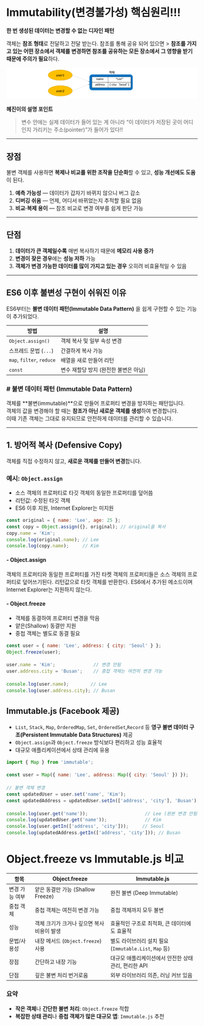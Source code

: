  # Immutability(변경불가성) 핵심원리!!!
**한 번 생성된 데이터는 변경할 수 없는 디자인 패턴**

 객체는 **참조 형태**로 전달하고 전달 받는다.
 참조를 통해 공유 되어 있으면 > **참조를 가지고 있는 어떤 장소에서 객체를 변경하면 참조를 공유하는 모든 장소에서 그 영향을 받기 때문에 주의가 필요**하다.


![alt text](image.png)

**혜진이의 설명 포인트**
> 변수 안에는 실제 데이터가 들어 있는 게 아니라
> “이 데이터가 저장된 곳이 어디인지 가리키는 주소(pointer)”가 들어가 있다!! 


---


## 장점
불변 객체를 사용하면 **복제나 비교를 위한 조작을 단순화**할 수 있고, **성능 개선에도 도움**이 된다.

1. **예측 가능성** — 데이터가 갑자기 바뀌지 않으니 버그 감소  
2. **디버깅 쉬움** — 언제, 어디서 바뀌었는지 추적할 필요 없음  
3. **비교·복제 용이** — 참조 비교로 변경 여부를 쉽게 판단 가능  


---

## 단점
1. **데이터가 큰 객체일수록** 매번 복사하기 때문에 **메모리 사용 증가**  
2. **변경이 잦은 경우**에는 **성능 저하** 가능  
3. **객체가 변경 가능한 데이터를 많이 가지고 있는 경우** 오히려 비효율적일 수 있음  

---

##  ES6 이후 불변성 구현이 쉬워진 이유
ES6부터는 **불변 데이터 패턴(Immutable Data Pattern)** 을 쉽게 구현할 수 있는 기능이 추가되었다.

| 방법 | 설명 |
|------|------|
| `Object.assign()` | 객체 복사 및 일부 속성 변경 |
| 스프레드 문법 (`...`) | 간결하게 복사 가능 |
| `map`, `filter`, `reduce` | 배열을 새로 만들어 리턴 |
| `const` | 변수 재할당 방지 (완전한 불변은 아님) |

### # 불변 데이터 패턴 (Immutable Data Pattern)

객체를 **불변(immutable)**으로 만들어 프로퍼티 변경을 방지하는 패턴입니다.  
객체의 값을 변경해야 할 때는 **참조가 아닌 새로운 객체를 생성**하여 변경합니다.  
이때 기존 객체는 그대로 유지되므로 안전하게 데이터를 관리할 수 있습니다.

---

## 1. 방어적 복사 (Defensive Copy)

객체를 직접 수정하지 않고, **새로운 객체를 만들어 변경**합니다.

### 예시: `Object.assign`

- 소스 객체의 프로퍼티로 타깃 객체의 동일한 프로퍼티를 덮어씀
- 리턴값: 수정된 타깃 객체
- ES6 이후 지원, Internet Explorer는 미지원

```js
const original = { name: 'Lee', age: 25 };
const copy = Object.assign({}, original); // original을 복사
copy.name = 'Kim';
console.log(original.name); // Lee
console.log(copy.name);     // Kim
```

#### - Object.assign 
 객체의 프로퍼티와 동일한 프로퍼티를 가진 타켓 객체의 프로퍼티들은 소스 객체의 프로퍼티로 덮어쓰기된다. 리턴값으로 타킷 객체를 반환한다. 
 ES6에서 추가된 메소드이며 Internet Explorer는 지원하지 않는다.


 #### - Object.freeze
 - 객체를 동결하여 프로퍼티 변경을 막음
 - 얕은(Shallow) 동결만 지원
 - 중첩 객체는 별도로 동결 필요

```js 
const user = { name: 'Lee', address: { city: 'Seoul' } };
Object.freeze(user);

user.name = 'Kim';              // 변경 안됨
user.address.city = 'Busan';    // 중첩 객체는 여전히 변경 가능

console.log(user.name);        // Lee
console.log(user.address.city); // Busan
```
## Immutable.js (Facebook 제공)  
- `List`, `Stack`, `Map`, `OrderedMap`, `Set`, `OrderedSet`,`Record` 등 **영구 불변 데이터 구조(Persistent Immutable Data Structures)** 제공
- `Object.assign`과 `Object.freeze` 방식보다 편리하고 성능 효율적
- 대규모 애플리케이션에서 상태 관리에 유용

``` js
import { Map } from 'immutable';

const user = Map({ name: 'Lee', address: Map({ city: 'Seoul' }) });

// 불변 객체 변경
const updatedUser = user.set('name', 'Kim');
const updatedAddress = updatedUser.setIn(['address', 'city'], 'Busan');

console.log(user.get('name'));                     // Lee (원본 변경 안됨)
console.log(updatedUser.get('name'));              // Kim
console.log(user.getIn(['address', 'city']));     // Seoul
console.log(updatedAddress.getIn(['address', 'city'])); // Busan
```


# Object.freeze vs Immutable.js 비교

| 항목 | Object.freeze | Immutable.js |
|------|---------------|--------------|
| 변경 가능 여부 | 얕은 동결만 가능 (Shallow Freeze) | 완전 불변 (Deep Immutable) |
| 중첩 객체 | 중첩 객체는 여전히 변경 가능 | 중첩 객체까지 모두 불변 |
| 성능 | 객체 크기가 크거나 깊으면 복사 비용이 발생 | 효율적인 구조로 최적화, 큰 데이터에도 효율적 |
| 문법/사용성 | 내장 메서드 (`Object.freeze`) 사용 | 별도 라이브러리 설치 필요 (`Immutable.List`, `Map` 등) |
| 장점 | 간단하고 내장 기능 | 대규모 애플리케이션에서 안전한 상태 관리, 편리한 API |
| 단점 | 깊은 불변 처리 번거로움 | 외부 라이브러리 의존, 러닝 커브 있음 |

###  요약

- **작은 객체**나 **간단한 불변 처리**: `Object.freeze` 적합  
- **복잡한 상태 관리**나 **중첩 객체가 많은 대규모 앱**: `Immutable.js` 추천
